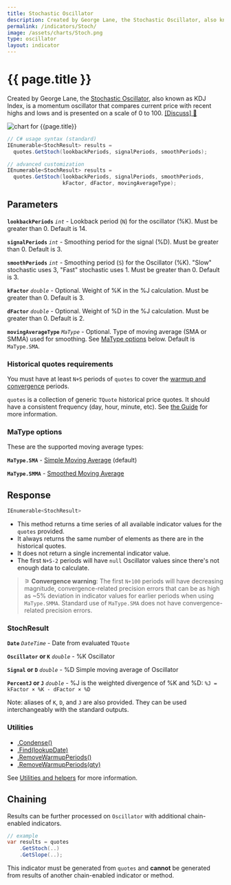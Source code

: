 ```yaml
---
title: Stochastic Oscillator
description: Created by George Lane, the Stochastic Oscillator, also known as KDJ Index, is a momentum oscillator that compares current financial market price with recent highs and lows and is presented on a scale of 0 to 100.  %J is also included for the KDJ Index extension.
permalink: /indicators/Stoch/
image: /assets/charts/Stoch.png
type: oscillator
layout: indicator
---
```


# {{ page.title }}

Created by George Lane, the [Stochastic Oscillator](https://en.wikipedia.org/wiki/Stochastic_oscillator), also known as KDJ Index, is a momentum oscillator that compares current price with recent highs and lows and is presented on a scale of 0 to 100.
[[Discuss] &#128172;]({{site.github.repository_url}}/discussions/237 "Community discussion about this indicator")

![chart for {{page.title}}]({{site.baseurl}}{{page.image}})

```csharp
// C# usage syntax (standard)
IEnumerable<StochResult> results =
  quotes.GetStoch(lookbackPeriods, signalPeriods, smoothPeriods);

// advanced customization
IEnumerable<StochResult> results =
  quotes.GetStoch(lookbackPeriods, signalPeriods, smoothPeriods,
                  kFactor, dFactor, movingAverageType);
```

## Parameters

**`lookbackPeriods`** _`int`_ - Lookback period (`N`) for the oscillator (%K).  Must be greater than 0.  Default is 14.

**`signalPeriods`** _`int`_ - Smoothing period for the signal (%D).  Must be greater than 0.  Default is 3.

**`smoothPeriods`** _`int`_ - Smoothing period (`S`) for the Oscillator (%K).  "Slow" stochastic uses 3, "Fast" stochastic uses 1.  Must be greater than 0.  Default is 3.

**`kFactor`** _`double`_ - Optional. Weight of %K in the %J calculation.  Must be greater than 0. Default is 3.

**`dFactor`** _`double`_ - Optional. Weight of %D in the %J calculation.  Must be greater than 0. Default is 2.

**`movingAverageType`** _`MaType`_ - Optional. Type of moving average (SMA or SMMA) used for smoothing.  See [MaType options](#matype-options) below.  Default is `MaType.SMA`.

### Historical quotes requirements

You must have at least `N+S` periods of `quotes` to cover the [warmup and convergence]({{site.github.repository_url}}/discussions/688) periods.

`quotes` is a collection of generic `TQuote` historical price quotes.  It should have a consistent frequency (day, hour, minute, etc).  See [the Guide]({{site.baseurl}}/guide/#historical-quotes) for more information.

### MaType options

These are the supported moving average types:

**`MaType.SMA`** - [Simple Moving Average]({{site.baseurl}}/indicators/Sma/#content) (default)

**`MaType.SMMA`** - [Smoothed Moving Average]({{site.baseurl}}/indicators/Smma/#content)

## Response

```csharp
IEnumerable<StochResult>
```

- This method returns a time series of all available indicator values for the `quotes` provided.
- It always returns the same number of elements as there are in the historical quotes.
- It does not return a single incremental indicator value.
- The first `N+S-2` periods will have `null` Oscillator values since there's not enough data to calculate.

>&#9886; **Convergence warning**: The first `N+100` periods will have decreasing magnitude, convergence-related precision errors that can be as high as ~5% deviation in indicator values for earlier periods when using `MaType.SMMA`.  Standard use of `MaType.SMA` does not have convergence-related precision errors.

### StochResult

**`Date`** _`DateTime`_ - Date from evaluated `TQuote`

**`Oscillator` or `K`** _`double`_ - %K Oscillator

**`Signal` or `D`** _`double`_ - %D Simple moving average of Oscillator

**`PercentJ` or `J`** _`double`_ - %J is the weighted divergence of %K and %D: `%J = kFactor × %K - dFactor × %D`

Note: aliases of `K`, `D`, and `J` are also provided.  They can be used interchangeably with the standard outputs.

### Utilities

- [.Condense()]({{site.baseurl}}/utilities#condense)
- [.Find(lookupDate)]({{site.baseurl}}/utilities#find-indicator-result-by-date)
- [.RemoveWarmupPeriods()]({{site.baseurl}}/utilities#remove-warmup-periods)
- [.RemoveWarmupPeriods(qty)]({{site.baseurl}}/utilities#remove-warmup-periods)

See [Utilities and helpers]({{site.baseurl}}/utilities#utilities-for-indicator-results) for more information.

## Chaining

Results can be further processed on `Oscillator` with additional chain-enabled indicators.

```csharp
// example
var results = quotes
    .GetStoch(..)
    .GetSlope(..);
```

This indicator must be generated from `quotes` and **cannot** be generated from results of another chain-enabled indicator or method.
